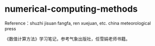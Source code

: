 # numerical-computing-methods
Reference：shuzhi jisuan fangfa, ren xuejuan, etc. china meteorological press

《数值计算方法》学习笔记，参考气象出版社，任雪娟老师书籍。
